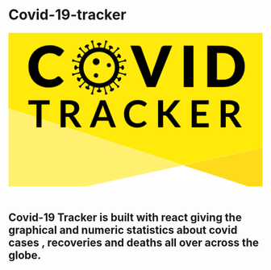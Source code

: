 # Covid-19-tracker

![image](covid.png)
<br>
<br>
## Covid-19 Tracker is built with react giving the graphical and numeric statistics about covid cases , recoveries and deaths all over across the globe.

